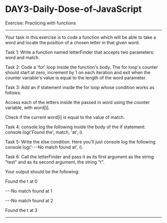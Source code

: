 # DAY3-Daily-Dose-of-JavaScript

Exercise: Practicing with functions

-----------------------------------------------------------------------------------------------------------------------------------------------------------------

Your task in this exercise is to code a function which will be able to take a word and locate the position of a chosen letter in that given word.  

Task 1:
Write a function named letterFinder that accepts two parameters: word and match.

Task 2:
Code a 'for' loop inside the function's body. The for loop's counter should start at zero, increment by 1 on each iteration and exit when the counter variable's value is equal to the length of the word parameter.

Task 3:
Add an if statement inside the for loop whose condition works as follows:

 Access each of the letters inside the passed in word using the counter variable, with word[i]. 

Check if the current word[i] is equal to the value of match.

Task 4:
console.log the following inside the body of the if statement: console.log('Found the', match, 'at', i).

Task 5:
Write the else condition. Here you'll just console log the following: console.log('---No match found at', i).

Task 6:
Call the letterFinder and pass it as its first argument as the string "test" and as its second argument, the string "t".

Your output should be the following:

Found the t at 0

---No match found at 1

---No match found at 2

Found the t at 3

---------------------------------------------------------------------------------------------------------------------------------------------------------------------


